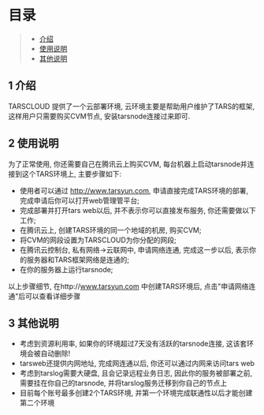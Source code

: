 # 目录

> - [介绍](#chapter-1)
> - [使用说明](#chapter-2)
> - [其他说明](#chapter-3)

## 1 <a id="chapter-1"></a>介绍

TARSCLOUD 提供了一个云部署环境, 云环境主要是帮助用户维护了TARS的框架, 这样用户只需要购买CVM节点, 安装tarsnode连接过来即可.

## 2 <a id="chapter-2"></a>使用说明

为了正常使用, 你还需要自己在腾讯云上购买CVM, 每台机器上启动tarsnode并连接到这个TARS环境上, 主要步骤如下:
- 使用者可以通过 http://www.tarsyun.com, 申请直接完成TARS环境的部署, 完成申请后你可以打开web管理管平台;
- 完成部署并打开tars web以后, 并不表示你可以直接发布服务, 你还需要做以下工作;
- 在腾讯云上, 创建TARS环境的同一个地域的机房, 购买CVM;
- 将CVM的网段设置为TARSCLOUD为你分配的网段;
- 在腾讯云控制台, 私有网络->云联网中, 申请网络连通, 完成这一步以后, 表示你的服务器和TARS框架网络是连通的;
- 在你的服务器上运行tarsnode;

以上步骤细节, 在http://www.tarsyun.com 中创建TARS环境后, 点击"申请网络连通"后可以查看详细步骤

## 3 <a id="chapter-2"></a>其他说明

- 考虑到资源利用率, 如果你的环境超过7天没有活跃的tarsnode连接, 这该套环境会被自动删除!
- tarsweb还提供内网地址, 完成网连通以后, 你还可以通过内网来访问tars web
- 考虑到tarslog需要大硬盘, 且会记录远程业务日志, 因此你的服务被部署之前, 需要挂在你自己的tarsnode, 并将tarslog服务迁移到你自己的节点上
- 目前每个账号最多创建2个TARS环境, 并第一个环境完成联通性以后才能创建第二个环境